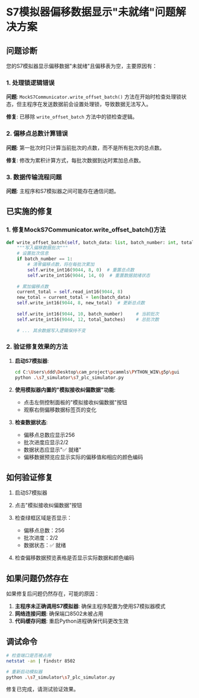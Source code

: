 # S7模拟器偏移数据显示"未就绪"问题解决方案

## 问题诊断

您的S7模拟器显示偏移数据"未就绪"且偏移表为空，主要原因有：

### 1. 处理锁逻辑错误
**问题**: `MockS7Communicator.write_offset_batch()` 方法在开始时检查处理锁状态，但主程序在发送数据前会设置处理锁，导致数据无法写入。

**修复**: 已移除 `write_offset_batch` 方法中的锁检查逻辑。

### 2. 偏移点总数计算错误  
**问题**: 第一批次时只计算当前批次的点数，而不是所有批次的总点数。

**修复**: 修改为累积计算方式，每批次数据到达时累加总点数。

### 3. 数据传输流程问题
**问题**: 主程序和S7模拟器之间可能存在通信问题。

## 已实施的修复

### 1. 修复MockS7Communicator.write_offset_batch()方法

```python
def write_offset_batch(self, batch_data: list, batch_number: int, total_batches: int):
    """写入偏移数据批次"""
    # 设置批次信息
    if batch_number == 1:
        # 清零偏移点数，将在每批次累加
        self.write_int16(9044, 8, 0)  # 重置总点数
        self.write_int16(9044, 14, 0)  # 重置数据就绪状态
    
    # 累加偏移点数
    current_total = self.read_int16(9044, 8)
    new_total = current_total + len(batch_data)
    self.write_int16(9044, 8, new_total)  # 更新总点数
    
    self.write_int16(9044, 10, batch_number)     # 当前批次
    self.write_int16(9044, 12, total_batches)    # 总批次数
    
    # ... 其余数据写入逻辑保持不变
```

### 2. 验证修复效果的方法

1. **启动S7模拟器**:
   ```bash
   cd C:\Users\ddd\Desktop\cam_project\pcammls\PYTHON_WIN\g5p\gui
   python .\s7_simulator\s7_plc_simulator.py
   ```

2. **使用模拟器内置的"模拟接收纠偏数据"功能**:
   - 点击左侧控制面板的"模拟接收纠偏数据"按钮
   - 观察右侧偏移数据标签页的变化

3. **检查数据状态**:
   - 偏移点总数应显示256
   - 批次进度应显示2/2
   - 数据状态应显示"✅ 就绪"
   - 偏移数据预览应显示实际的偏移值和相应的颜色编码

## 如何验证修复

1. 启动S7模拟器
2. 点击"模拟接收纠偏数据"按钮
3. 检查绿框区域是否显示：
   - 偏移点总数：256
   - 批次进度：2/2  
   - 数据状态：✅ 就绪

4. 检查偏移数据预览表格是否显示实际数据和颜色编码

## 如果问题仍然存在

如果修复后问题仍然存在，可能的原因：

1. **主程序未正确调用S7模拟器**: 确保主程序配置为使用S7模拟器模式
2. **网络连接问题**: 确保端口8502未被占用
3. **代码缓存问题**: 重启Python进程确保代码更改生效

## 调试命令

```bash
# 检查端口是否被占用
netstat -an | findstr 8502

# 重新启动模拟器
python .\s7_simulator\s7_plc_simulator.py
```

修复已完成，请测试验证效果。